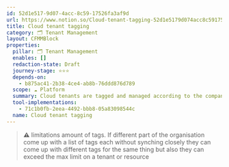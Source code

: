 ```yaml
---
id: 52d1e517-9d07-4acc-8c59-17526fa3af9d
url: https://www.notion.so/Cloud-tenant-tagging-52d1e5179d074acc8c5917526fa3af9d
title: Cloud tenant tagging
category: 🗂 Tenant Management
layout: CFMMBlock
properties:
  pillar: 🗂 Tenant Management
  enables: []
  redaction-state: Draft
  journey-stage: ⭐️⭐️⭐️
  depends-on:
    - b875ac41-2b38-4ce4-ab8b-76ddd876d789
  scope: ☁️ Platform
  summary: Cloud tenants are tagged and managed according to the companies needs
  tool-implementations:
    - 71c1b0fb-2eea-4492-bbb8-05a83098544c
  name: Cloud tenant tagging
---
```




> **⚠️** limitations amount of tags. If different part of the organisation come up with a list of tags each without synching closely they can come up with different tags for the same thing but also they can exceed the max limit on a tenant or resource

